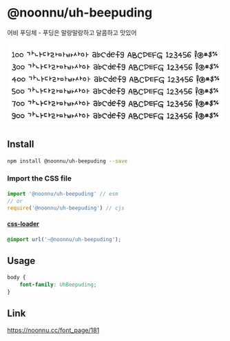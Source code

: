 # @noonnu/uh-beepuding

어비 푸딩체 - 푸딩은 말랑말랑하고 달콤하고 맛있어

![example](./example.png)

## Install

```bash
npm install @noonnu/uh-beepuding --save
```

### Import the CSS file

```js
import '@noonnu/uh-beepuding' // esm
// or
require('@noonnu/uh-beepuding') // cjs
```

#### [css-loader](https://github.com/webpack-contrib/css-loader)

```css
@import url('~@noonnu/uh-beepuding');
```

## Usage

```css
body {
    font-family: UhBeepuding;
}
```

## Link

https://noonnu.cc/font_page/181

